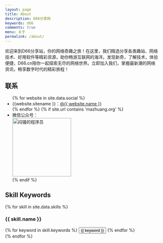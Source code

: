 ```yaml
---
layout: page
title: About
description: D66分享网
keywords: d66
comments: true
menu: 关于
permalink: /about/
---
```


欢迎来到D66分享站，你的网络奇趣之旅！在这里，我们精选分享各类趣站、网络技术、好用软件等精彩资源，助你畅游互联网的海洋。发现新奇，了解技术，体验便捷，D66.cn陪你一起探索无尽的网络世界。立即加入我们，掌握最新潮的网络资讯，畅享数字时代的精彩旅程！

## 联系

<ul>
{% for website in site.data.social %}
<li>{{website.sitename }}：<a href="{{ website.url }}" target="_blank">@{{ website.name }}</a></li>
{% endfor %}
{% if site.url contains 'mazhuang.org' %}
<li>
微信公众号：<br />
<img style="height:192px;width:192px;border:1px solid lightgrey;" src="{{ site.url }}/assets/images/qrcode.jpg" alt="闷骚的程序员" />
</li>
{% endif %}
</ul>


## Skill Keywords

{% for skill in site.data.skills %}
### {{ skill.name }}
<div class="btn-inline">
{% for keyword in skill.keywords %}
<button class="btn btn-outline" type="button">{{ keyword }}</button>
{% endfor %}
</div>
{% endfor %}
